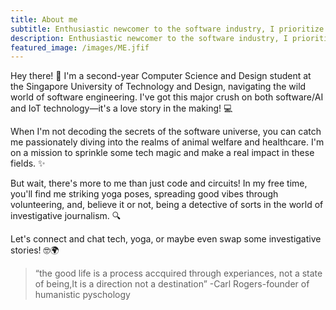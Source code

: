 ```yaml
---
title: About me
subtitle: Enthusiastic newcomer to the software industry, I prioritize mastery over breadth, and I'm open to learning new technologies and exploring various aspects of the engineering world.
description: Enthusiastic newcomer to the software industry, I prioritize mastery over breadth, and I'm open to learning new technologies and exploring various aspects of the engineering world.
featured_image: /images/ME.jfif
---
```


Hey there! 🚀 I'm a second-year Computer Science and Design student at the Singapore University of Technology and Design, navigating the wild world of software engineering. I've got this major crush on both software/AI and IoT technology—it's a love story in the making! 💻

When I'm not decoding the secrets of the software universe, you can catch me passionately diving into the realms of animal welfare and healthcare. I'm on a mission to sprinkle some tech magic and make a real impact in these fields. ✨

But wait, there's more to me than just code and circuits! In my free time, you'll find me striking yoga poses, spreading good vibes through volunteering, and, believe it or not, being a detective of sorts in the world of investigative journalism. 🔍

Let's connect and chat tech, yoga, or maybe even swap some investigative stories! 🤓🌍

> “the good life is a process accquired through experiances, not a state of being,It is a direction not a destination”
-Carl Rogers-founder of humanistic pyschology



